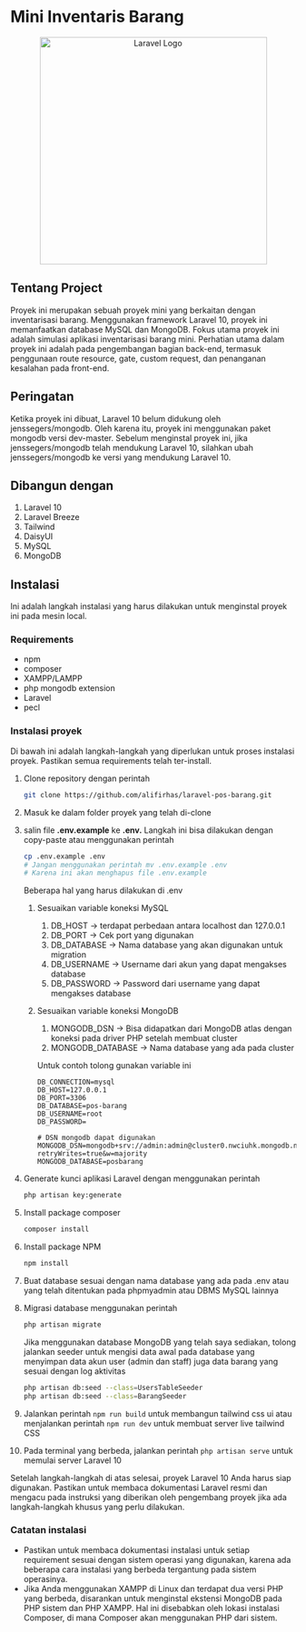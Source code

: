 # Mini Inventaris Barang

<p align="center">
    <a href="https://laravel.com" target="_blank">
        <img src="https://raw.githubusercontent.com/laravel/art/master/logo-lockup/5%20SVG/2%20CMYK/1%20Full%20Color/laravel-logolockup-cmyk-red.svg" width="400" alt="Laravel Logo">
    </a>
</p>

## Tentang Project

Proyek ini merupakan sebuah proyek mini yang berkaitan dengan inventarisasi barang. Menggunakan framework Laravel 10, proyek ini memanfaatkan database MySQL dan MongoDB. Fokus utama proyek ini adalah simulasi aplikasi inventarisasi barang mini. Perhatian utama dalam proyek ini adalah pada pengembangan bagian back-end, termasuk penggunaan route resource, gate, custom request, dan penanganan kesalahan pada front-end.

## Peringatan

Ketika proyek ini dibuat, Laravel 10 belum didukung oleh jenssegers/mongodb. Oleh karena itu, proyek ini menggunakan paket mongodb versi dev-master. Sebelum menginstal proyek ini, jika jenssegers/mongodb telah mendukung Laravel 10, silahkan ubah jenssegers/mongodb ke versi yang mendukung Laravel 10.

## Dibangun dengan

1. Laravel 10
2. Laravel Breeze
3. Tailwind
4. DaisyUI
5. MySQL
6. MongoDB

## Instalasi

Ini adalah langkah instalasi yang harus dilakukan untuk menginstal proyek ini pada mesin local.

### Requirements

- npm
- composer
- XAMPP/LAMPP
- php mongodb extension
- Laravel
- pecl

### Instalasi proyek

Di bawah ini adalah langkah-langkah yang diperlukan untuk proses instalasi proyek. Pastikan semua requirements telah ter-install.

1. Clone repository dengan perintah

    ```bash
    git clone https://github.com/alifirhas/laravel-pos-barang.git
    ```

2. Masuk ke dalam folder proyek yang telah di-clone
3. salin file **.env.example** ke **.env.** Langkah ini bisa dilakukan dengan copy-paste atau menggunakan perintah

    ```bash
    cp .env.example .env
    # Jangan menggunakan perintah mv .env.example .env
    # Karena ini akan menghapus file .env.example
    ```

    Beberapa hal yang harus dilakukan di .env

    1. Sesuaikan variable koneksi MySQL
        1. DB_HOST → terdapat perbedaan antara localhost dan 127.0.0.1
        2. DB_PORT → Cek port yang digunakan
        3. DB_DATABASE → Nama database yang akan digunakan untuk migration
        4. DB_USERNAME → Username dari akun yang dapat mengakses database
        5. DB_PASSWORD → Password dari username yang dapat mengakses database
    2. Sesuaikan variable koneksi MongoDB
        1. MONGODB_DSN → Bisa didapatkan dari MongoDB atlas dengan koneksi pada driver PHP setelah membuat cluster
        2. MONGODB_DATABASE → Nama database yang ada pada cluster

        Untuk contoh tolong gunakan variable ini

        ```text
        DB_CONNECTION=mysql
        DB_HOST=127.0.0.1
        DB_PORT=3306
        DB_DATABASE=pos-barang
        DB_USERNAME=root
        DB_PASSWORD=
        
        # DSN mongodb dapat digunakan
        MONGODB_DSN=mongodb+srv://admin:admin@cluster0.nwciuhk.mongodb.net/?retryWrites=true&w=majority
        MONGODB_DATABASE=posbarang
        ```

4. Generate kunci aplikasi Laravel dengan menggunakan perintah

    ```bash
    php artisan key:generate
    ```

5. Install package composer

    ```bash
    composer install
    ```

6. Install package NPM

    ```bash
    npm install
    ```

7. Buat database sesuai dengan nama database yang ada pada .env atau yang telah ditentukan pada phpmyadmin atau DBMS MySQL lainnya
8. Migrasi database menggunakan perintah

    ```bash
    php artisan migrate
    ```

    Jika menggunakan database MongoDB yang telah saya sediakan, tolong jalankan seeder untuk mengisi data awal pada database yang menyimpan data akun user (admin dan staff) juga data barang yang sesuai dengan log aktivitas

    ```bash
    php artisan db:seed --class=UsersTableSeeder
    php artisan db:seed --class=BarangSeeder
    ```

9. Jalankan perintah `npm run build` untuk membangun tailwind css ui atau menjalankan perintah `npm run dev` untuk membuat server live tailwind CSS
10. Pada terminal yang berbeda, jalankan perintah `php artisan serve` untuk memulai server Laravel 10

Setelah langkah-langkah di atas selesai, proyek Laravel 10 Anda harus siap digunakan. Pastikan untuk membaca dokumentasi Laravel resmi dan mengacu pada instruksi yang diberikan oleh pengembang proyek jika ada langkah-langkah khusus yang perlu dilakukan.

### Catatan instalasi

- Pastikan untuk membaca dokumentasi instalasi untuk setiap requirement sesuai dengan sistem operasi yang digunakan, karena ada beberapa cara instalasi yang berbeda tergantung pada sistem operasinya.
- Jika Anda menggunakan XAMPP di Linux dan terdapat dua versi PHP yang berbeda, disarankan untuk menginstal ekstensi MongoDB pada PHP sistem dan PHP XAMPP. Hal ini disebabkan oleh lokasi instalasi Composer, di mana Composer akan menggunakan PHP dari sistem.
